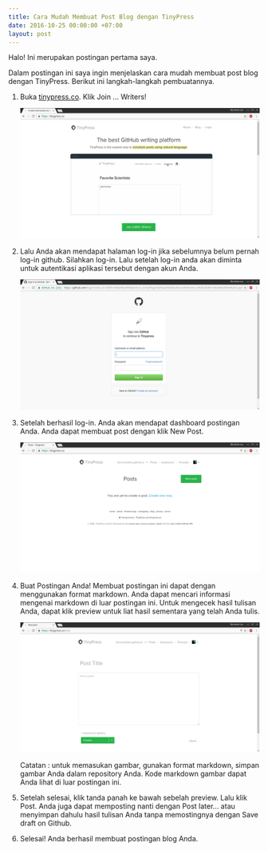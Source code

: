 ```yaml
---
title: Cara Mudah Membuat Post Blog dengan TinyPress
date: 2016-10-25 00:00:00 +07:00
layout: post
---
```


Halo! Ini merupakan postingan pertama saya.

Dalam postingan ini saya ingin menjelaskan cara mudah membuat post blog dengan TinyPress. Berikut ini langkah-langkah pembuatannya.

1. Buka [tinypress.co](https://tinypress.co). Klik Join ... Writers!

    <img src="https://github.com/berviantoleo/berviantoleo.github.io/raw/master/images/blog/1/landing-page.png" alt="Landing Page" class="post">

2. Lalu Anda akan mendapat halaman log-in jika sebelumnya belum pernah log-in github. Silahkan log-in. Lalu setelah log-in anda akan diminta untuk autentikasi aplikasi tersebut dengan akun Anda.

    <img src="https://github.com/berviantoleo/berviantoleo.github.io/raw/master/images/blog/1/log-in.png" alt="Log-in Page" class="post">

3. Setelah berhasil log-in. Anda akan mendapat dashboard postingan Anda. Anda dapat membuat post dengan klik New Post.

    <img src="https://github.com/berviantoleo/berviantoleo.github.io/raw/master/images/blog/1/post-dashboard.png" alt="Post Dashboard" class="post">

4. Buat Postingan Anda! Membuat postingan ini dapat dengan menggunakan format markdown. Anda dapat mencari informasi mengenai markdown di luar postingan ini. Untuk mengecek hasil tulisan Anda, dapat klik preview untuk liat hasil sementara yang telah Anda tulis.

    <img src="https://github.com/berviantoleo/berviantoleo.github.io/raw/master/images/blog/1/create-post.png" alt="Create Post" class="post">

     Catatan : untuk memasukan gambar, gunakan format markdown, simpan gambar Anda dalam repository Anda. Kode markdown gambar dapat Anda lihat di luar postingan ini.

5. Setelah selesai, klik tanda panah ke bawah sebelah preview. Lalu klik Post. Anda juga dapat memposting nanti dengan Post later... atau menyimpan dahulu hasil tulisan Anda tanpa memostingnya dengan Save draft on Github.

6. Selesai! Anda berhasil membuat postingan blog Anda.
